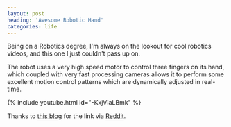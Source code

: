 ```yaml
---
layout: post
heading: 'Awesome Robotic Hand'
categories: life
---
```


Being on a Robotics degree, I'm always on the lookout for cool robotics videos, and this one I just couldn't pass up on.

The robot uses a very high speed motor to control three fingers on its hand, which coupled with very fast processing cameras allows it to perform some excellent motion control patterns which are dynamically adjusted in real-time.

{% include youtube.html id="-KxjVlaLBmk" %}

Thanks to [this blog](http://www.hizook.com/blog/2009/08/03/high-speed-robot-hand-demonstrates-dexterity-and-skillful-manipulation) for the link via [Reddit](http://reddit.com).
